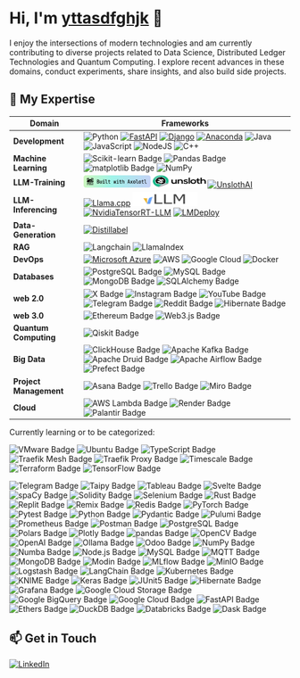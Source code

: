 <!--
**yttasdfghjk/yttasdfghjk** is a ✨ _special_ ✨ repository because its `README.md` (this file) appears on your GitHub profile.

Here are some ideas to get you started:
- https://github.com/inttter/md-badges#%EF%B8%8F-databases
- https://badges.pages.dev/?q=apache
- 🔭 I’m currently working on ...
- 🌱 I’m currently learning ...
- 👯 I’m looking to collaborate on ...
- 🤔 I’m looking for help with ...
- 💬 Ask me about ...
- 📫 How to reach me: ...
- 😄 Pronouns: ...
- ⚡ Fun fact: ...
-->


# Hi, I'm [yttasdfghjk](https://github.com/yttasdfghjk) 👋

I enjoy the intersections of modern technologies and am currently contributing to diverse projects related to Data Science, Distributed Ledger Technologies and Quantum Computing. I explore recent advances in these domains, conduct experiments, share insights, and also build side projects.

## 🚀 My Expertise

| Domain               | Frameworks                                                                                                                                                                                                                                                                                                                                                                                                                                                                                                                                                                                                                                                                                                                                                                       |
| -------------------- | -------------------------------------------------------------------------------------------------------------------------------------------------------------------------------------------------------------------------------------------------------------------------------------------------------------------------------------------------------------------------------------------------------------------------------------------------------------------------------------------------------------------------------------------------------------------------------------------------------------------------------------------------------------------------------------------------------------------------------------------------------------------------------- |
| **Development**      | ![Python](https://img.shields.io/badge/Python-3776AB?logo=python&logoColor=fff) [![FastAPI](https://img.shields.io/badge/FastAPI-009485.svg?logo=fastapi&logoColor=white)](#) [![Django](https://img.shields.io/badge/Django-%23092E20.svg?logo=django&logoColor=white)](#) [![Anaconda](https://img.shields.io/badge/Anaconda-44A833?logo=anaconda&logoColor=fff)](#) ![Java](https://img.shields.io/badge/Java-%23ED8B00.svg?logo=openjdk&logoColor=white) ![JavaScript](https://img.shields.io/badge/JavaScript-F7DF1E?logo=javascript&logoColor=000) ![NodeJS](https://img.shields.io/badge/Node.js-6DA55F?logo=node.js&logoColor=white) ![C++](https://img.shields.io/badge/C++-%2300599C.svg?logo=c%2B%2B&logoColor=white)  |   
| **Machine Learning** | ![Scikit-learn Badge](https://img.shields.io/badge/-Scikit--learn-FFD700?style=flat&logo=scikit-learn&logoColor=white) ![Pandas Badge](https://img.shields.io/badge/-Pandas-150458?style=flat&logo=pandas&logoColor=white) ![matplotlib Badge](https://img.shields.io/badge/-matplotlib-11557C?style=flat&logo=matplotlib&logoColor=white) ![NumPy](https://img.shields.io/badge/numpy-%23013243.svg?style=for-the-badge&logo=numpy&logoColor=white)                                                                                                                                                                                                                      |
| **LLM-Training**     | [<img src="https://raw.githubusercontent.com/axolotl-ai-cloud/axolotl/main/image/axolotl-badge-web.png" alt="Built with Axolotl" width="120" height="22"/>](https://github.com/axolotl-ai-cloud/axolotl) [<img src="https://raw.githubusercontent.com/unslothai/unsloth/main/images/unsloth%20logo%20black%20text.png" alt="UnslothAI" width="95" height="22"/>](https://github.com/unslothai/unsloth) [<img src="https://huggingface.co/datasets/trl-internal-testing/example-images/resolve/main/images/trl_banner_dark.png" alt="UnslothAI" width="100" height="22"/>](https://github.com/huggingface/trl)                                                                                                                                                                    |
| **LLM-Inferencing**  | [<img src="https://user-images.githubusercontent.com/1991296/230134379-7181e485-c521-4d23-a0d6-f7b3b61ba524.png" alt="Llama.cpp" width="116" height="25"/>](https://github.com/ggerganov/llama.cpp) [<img src="https://raw.githubusercontent.com/vllm-project/vllm/main/docs/source/assets/logos/vllm-logo-text-light.png" alt="vLLM" width="116" height="25"/>](https://github.com/vllm-project/vllm) [<img src="https://github.com/user-attachments/assets/7019a739-78a1-48a0-b99e-f10b86816b86" alt="NvidiaTensorRT-LLM" width="109" height="25"/>](https://github.com/NVIDIA/TensorRT-LLM) [<img src="https://github.com/user-attachments/assets/671e95f1-3c4a-4d57-aff4-8dda818dfb3e" alt="LMDeploy" width="116" height="25"/>](https://github.com/InternLM/lmdeploy)       |
| **Data-Generation**  | [<img src="https://raw.githubusercontent.com/argilla-io/distilabel/main/docs/assets/distilabel-black.png" alt="Distillabel" width="125" height="30"/>](https://github.com/argilla-io/distilabel)                                                                                                                                                                                                                                                                                                                                                                                                                                                                                                                                                                                 |
| **RAG**              | ![Langchain](https://img.shields.io/badge/LangChain-23272A?logo=langchain&) ![LlamaIndex](https://img.shields.io/badge/LlamaIndex-black?logo=ollama)                                                                                                                                                                                                                                                                                                                                                                                                                                                                       |
| **DevOps**            | [![Microsoft Azure](https://custom-icon-badges.demolab.com/badge/Microsoft%20Azure-0089D6?logo=msazure&logoColor=white)](#) ![AWS](https://img.shields.io/badge/AWS-%23FF9900.svg?logo=amazon-web-services&logoColor=white) ![Google Cloud](https://img.shields.io/badge/Google%20Cloud-%234285F4.svg?logo=google-cloud&logoColor=white) ![Docker](https://img.shields.io/badge/Docker-grey?logo=docker)                                                                                                                                                                                                                                                                                                                                                                                                                      |
| **Databases**      |  ![PostgreSQL Badge](https://img.shields.io/badge/PostgreSQL-4169E1?logo=postgresql&logoColor=fff&style=for-the-badge) ![MySQL Badge](https://img.shields.io/badge/MySQL-4479A1?logo=mysql&logoColor=fff&style=for-the-badge) ![MongoDB Badge](https://img.shields.io/badge/MongoDB-47A248?logo=mongodb&logoColor=fff&style=for-the-badge) ![SQLAlchemy Badge](https://img.shields.io/badge/SQLAlchemy-D71F00?logo=sqlalchemy&logoColor=fff&style=for-the-badge) |                                                                                                                                                                                        
| **web 2.0**      | ![X Badge](https://img.shields.io/badge/X-000?logo=x&logoColor=fff&style=for-the-badge) ![Instagram Badge](https://img.shields.io/badge/Instagram-E4405F?logo=instagram&logoColor=fff&style=for-the-badge) ![YouTube Badge](https://img.shields.io/badge/YouTube-F00?logo=youtube&logoColor=fff&style=for-the-badge) ![Telegram Badge](https://img.shields.io/badge/Telegram-26A5E4?logo=telegram&logoColor=fff&style=for-the-badge) ![Reddit Badge](https://img.shields.io/badge/Reddit-FF4500?logo=reddit&logoColor=fff&style=for-the-badge) ![Hibernate Badge](https://img.shields.io/badge/Hibernate-59666C?logo=hibernate&logoColor=fff&style=for-the-badge)  |                                                                                              
| **web 3.0**      | ![Ethereum Badge](https://img.shields.io/badge/Ethereum-3C3C3D?logo=ethereum&logoColor=fff&style=for-the-badge) ![Web3.js Badge](https://img.shields.io/badge/Web3.js-F16822?logo=web3dotjs&logoColor=fff&style=for-the-badge)   |                                                  
| **Quantum Computing**      | ![Qiskit Badge](https://img.shields.io/badge/Qiskit-6929C4?logo=qiskit&logoColor=fff&style=for-the-badge)    |        
| **Big Data**      | ![ClickHouse Badge](https://img.shields.io/badge/ClickHouse-FFCC01?logo=clickhouse&logoColor=000&style=for-the-badge) ![Apache Kafka Badge](https://img.shields.io/badge/Apache%20Kafka-231F20?logo=apachekafka&logoColor=fff&style=for-the-badge) ![Apache Druid Badge](https://img.shields.io/badge/Apache%20Druid-29F1FB?logo=apachedruid&logoColor=000&style=for-the-badge) ![Apache Airflow Badge](https://img.shields.io/badge/Apache%20Airflow-017CEE?logo=apacheairflow&logoColor=fff&style=for-the-badge) ![Prefect Badge](https://img.shields.io/badge/Prefect-070E10?logo=prefect&logoColor=fff&style=for-the-badge) |                        
| **Project Management**      |![Asana Badge](https://img.shields.io/badge/Asana-F06A6A?logo=asana&logoColor=fff&style=for-the-badge) ![Trello Badge](https://img.shields.io/badge/Trello-0052CC?logo=trello&logoColor=fff&style=for-the-badge)  ![Miro Badge](https://img.shields.io/badge/Miro-050038?logo=miro&logoColor=fff&style=for-the-badge) |                                                                
| **Cloud**      | ![AWS Lambda Badge](https://img.shields.io/badge/AWS%20Lambda-F90?logo=awslambda&logoColor=fff&style=for-the-badge) ![Render Badge](https://img.shields.io/badge/Render-000?logo=render&logoColor=fff&style=for-the-badge) ![Palantir Badge](https://img.shields.io/badge/Palantir-101113?logo=palantir&logoColor=fff&style=for-the-badge)|


Currently learning or to be categorized: 

![VMware Badge](https://img.shields.io/badge/VMware-607078?logo=vmware&logoColor=fff&style=for-the-badge)
![Ubuntu Badge](https://img.shields.io/badge/Ubuntu-E95420?logo=ubuntu&logoColor=fff&style=for-the-badge)
![TypeScript Badge](https://img.shields.io/badge/TypeScript-3178C6?logo=typescript&logoColor=fff&style=for-the-badge)
![Traefik Mesh Badge](https://img.shields.io/badge/Traefik%20Mesh-9D0FB0?logo=traefikmesh&logoColor=fff&style=for-the-badge)
![Traefik Proxy Badge](https://img.shields.io/badge/Traefik%20Proxy-24A1C1?logo=traefikproxy&logoColor=fff&style=for-the-badge)
![Timescale Badge](https://img.shields.io/badge/Timescale-FDB515?logo=timescale&logoColor=fff&style=for-the-badge)
![Terraform Badge](https://img.shields.io/badge/Terraform-844FBA?logo=terraform&logoColor=fff&style=for-the-badge)
![TensorFlow Badge](https://img.shields.io/badge/TensorFlow-FF6F00?logo=tensorflow&logoColor=fff&style=for-the-badge)

![Telegram Badge](https://img.shields.io/badge/Telegram-26A5E4?logo=telegram&logoColor=fff&style=for-the-badge)
![Taipy Badge](https://img.shields.io/badge/Taipy-FF371A?logo=taipy&logoColor=fff&style=for-the-badge)
![Tableau Badge](https://img.shields.io/badge/Tableau-E97627?logo=tableau&logoColor=fff&style=for-the-badge)
![Svelte Badge](https://img.shields.io/badge/Svelte-FF3E00?logo=svelte&logoColor=fff&style=for-the-badge)
![spaCy Badge](https://img.shields.io/badge/spaCy-09A3D5?logo=spacy&logoColor=fff&style=for-the-badge)
![Solidity Badge](https://img.shields.io/badge/Solidity-363636?logo=solidity&logoColor=fff&style=for-the-badge)
![Selenium Badge](https://img.shields.io/badge/Selenium-43B02A?logo=selenium&logoColor=fff&style=for-the-badge)
![Rust Badge](https://img.shields.io/badge/Rust-000?logo=rust&logoColor=fff&style=for-the-badge)
![Replit Badge](https://img.shields.io/badge/Replit-F26207?logo=replit&logoColor=fff&style=for-the-badge)
![Remix Badge](https://img.shields.io/badge/Remix-000?logo=remix&logoColor=fff&style=for-the-badge)
![Redis Badge](https://img.shields.io/badge/Redis-FF4438?logo=redis&logoColor=fff&style=for-the-badge)
![PyTorch Badge](https://img.shields.io/badge/PyTorch-EE4C2C?logo=pytorch&logoColor=fff&style=for-the-badge)
![Pytest Badge](https://img.shields.io/badge/Pytest-0A9EDC?logo=pytest&logoColor=fff&style=for-the-badge)
![Python Badge](https://img.shields.io/badge/Python-3776AB?logo=python&logoColor=fff&style=for-the-badge)
![Pydantic Badge](https://img.shields.io/badge/Pydantic-E92063?logo=pydantic&logoColor=fff&style=for-the-badge)
![Pulumi Badge](https://img.shields.io/badge/Pulumi-8A3391?logo=pulumi&logoColor=fff&style=for-the-badge)
![Prometheus Badge](https://img.shields.io/badge/Prometheus-E6522C?logo=prometheus&logoColor=fff&style=for-the-badge)
![Postman Badge](https://img.shields.io/badge/Postman-FF6C37?logo=postman&logoColor=fff&style=for-the-badge)
![PostgreSQL Badge](https://img.shields.io/badge/PostgreSQL-4169E1?logo=postgresql&logoColor=fff&style=for-the-badge)
![Polars Badge](https://img.shields.io/badge/Polars-CD792C?logo=polars&logoColor=fff&style=for-the-badge)
![Plotly Badge](https://img.shields.io/badge/Plotly-3F4F75?logo=plotly&logoColor=fff&style=for-the-badge)
![pandas Badge](https://img.shields.io/badge/pandas-150458?logo=pandas&logoColor=fff&style=for-the-badge)
![OpenCV Badge](https://img.shields.io/badge/OpenCV-5C3EE8?logo=opencv&logoColor=fff&style=for-the-badge)
![OpenAI Badge](https://img.shields.io/badge/OpenAI-412991?logo=openai&logoColor=fff&style=for-the-badge)
![Ollama Badge](https://img.shields.io/badge/Ollama-000?logo=ollama&logoColor=fff&style=for-the-badge)
![Odoo Badge](https://img.shields.io/badge/Odoo-714B67?logo=odoo&logoColor=fff&style=for-the-badge)
![NumPy Badge](https://img.shields.io/badge/NumPy-013243?logo=numpy&logoColor=fff&style=for-the-badge)
![Numba Badge](https://img.shields.io/badge/Numba-00A3E0?logo=numba&logoColor=fff&style=for-the-badge)
![Node.js Badge](https://img.shields.io/badge/Node.js-5FA04E?logo=nodedotjs&logoColor=fff&style=for-the-badge)
![MySQL Badge](https://img.shields.io/badge/MySQL-4479A1?logo=mysql&logoColor=fff&style=for-the-badge)
![MQTT Badge](https://img.shields.io/badge/MQTT-606?logo=mqtt&logoColor=fff&style=for-the-badge)
![MongoDB Badge](https://img.shields.io/badge/MongoDB-47A248?logo=mongodb&logoColor=fff&style=for-the-badge)
![Modin Badge](https://img.shields.io/badge/Modin-001729?logo=modin&logoColor=fff&style=for-the-badge)
![MLflow Badge](https://img.shields.io/badge/MLflow-0194E2?logo=mlflow&logoColor=fff&style=for-the-badge)
![MinIO Badge](https://img.shields.io/badge/MinIO-C72E49?logo=minio&logoColor=fff&style=for-the-badge)
![Logstash Badge](https://img.shields.io/badge/Logstash-005571?logo=logstash&logoColor=fff&style=for-the-badge)
![LangChain Badge](https://img.shields.io/badge/LangChain-1C3C3C?logo=langchain&logoColor=fff&style=for-the-badge)
![Kubernetes Badge](https://img.shields.io/badge/Kubernetes-326CE5?logo=kubernetes&logoColor=fff&style=for-the-badge)
![KNIME Badge](https://img.shields.io/badge/KNIME-FDD800?logo=knime&logoColor=000&style=for-the-badge)
![Keras Badge](https://img.shields.io/badge/Keras-D00000?logo=keras&logoColor=fff&style=for-the-badge)
![JUnit5 Badge](https://img.shields.io/badge/JUnit5-25A162?logo=junit5&logoColor=fff&style=for-the-badge)
![Hibernate Badge](https://img.shields.io/badge/Hibernate-59666C?logo=hibernate&logoColor=fff&style=for-the-badge)
![Grafana Badge](https://img.shields.io/badge/Grafana-F46800?logo=grafana&logoColor=fff&style=for-the-badge)
![Google Cloud Storage Badge](https://img.shields.io/badge/Google%20Cloud%20Storage-AECBFA?logo=googlecloudstorage&logoColor=000&style=for-the-badge) ![Google BigQuery Badge](https://img.shields.io/badge/Google%20BigQuery-669DF6?logo=googlebigquery&logoColor=fff&style=for-the-badge)
![Google Cloud Badge](https://img.shields.io/badge/Google%20Cloud-4285F4?logo=googlecloud&logoColor=fff&style=for-the-badge)
![FastAPI Badge](https://img.shields.io/badge/FastAPI-009688?logo=fastapi&logoColor=fff&style=for-the-badge)
![Ethers Badge](https://img.shields.io/badge/Ethers-2535A0?logo=ethers&logoColor=fff&style=for-the-badge)
![DuckDB Badge](https://img.shields.io/badge/DuckDB-FFF000?logo=duckdb&logoColor=000&style=for-the-badge)
![Databricks Badge](https://img.shields.io/badge/Databricks-FF3621?logo=databricks&logoColor=fff&style=for-the-badge)
![Dask Badge](https://img.shields.io/badge/Dask-FC6E6B?logo=dask&logoColor=fff&style=for-the-badge)

## 📫 Get in Touch
[![LinkedIn](https://img.shields.io/badge/LinkedIn-0A66C2?logo=linkedin&logoColor=fff)](https://www.linkedin.com/)

